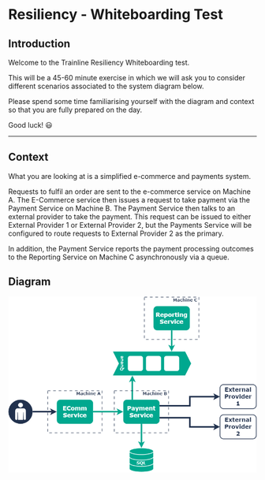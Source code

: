 # Resiliency - Whiteboarding Test

## Introduction

Welcome to the Trainline Resiliency Whiteboarding test.

This will be a 45-60 minute exercise in which we will ask you to consider different scenarios associated to the system diagram below.

Please spend some time familiarising yourself with the diagram and context so that you are fully prepared on the day.

Good luck! 😃

---

## Context

What you are looking at is a simplified e-commerce and payments system.

Requests to fulfil an order are sent to the e-commerce service on Machine A. The E-Commerce service then issues a request to take payment via the Payment Service on Machine B. The Payment Service then talks to an external provider to take the payment. This request can be issued to either External Provider 1 or External Provider 2, but the Payments Service will be configured to route requests to External Provider 2 as the primary.

In addition, the Payment Service reports the payment processing outcomes to the Reporting Service on Machine C asynchronously via a queue.

## Diagram

![diagram](resiliency.png)